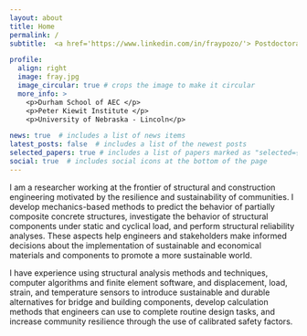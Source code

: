 ```yaml
---
layout: about
title: Home
permalink: /
subtitle:  <a href='https://www.linkedin.com/in/fraypozo/'> Postdoctoral Researcher </a>

profile:
  align: right
  image: fray.jpg
  image_circular: true # crops the image to make it circular
  more_info: >
    <p>Durham School of AEC </p>
    <p>Peter Kiewit Institute </p>
    <p>University of Nebraska - Lincoln</p>

news: true  # includes a list of news items
latest_posts: false  # includes a list of the newest posts
selected_papers: true # includes a list of papers marked as "selected={true}"
social: true  # includes social icons at the bottom of the page
---
```


I am a researcher working at the frontier of structural and construction engineering motivated by the resilience and sustainability of communities. I develop mechanics-based methods to predict the behavior of partially composite concrete structures, investigate the behavior of structural components under static and cyclical load, and perform structural reliability analyses. These aspects help engineers and stakeholders make informed decisions about the implementation of sustainable and economical materials and components to promote a more sustainable world.

I have experience using structural analysis methods and techniques, computer algorithms and finite element software, and displacement, load, strain, and temperature sensors to introduce sustainable and durable alternatives for bridge and building components, develop calculation methods that engineers can use to complete routine design tasks, and increase community resilience through the use of calibrated safety factors.